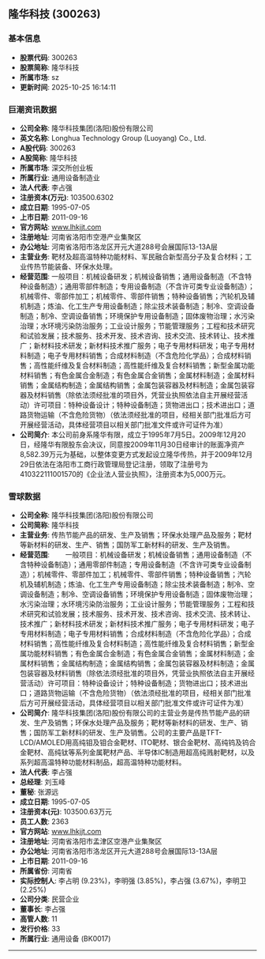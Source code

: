 ## 隆华科技 (300263)

### 基本信息

- **股票代码**: 300263
- **股票简称**: 隆华科技
- **所属市场**: sz
- **更新时间**: 2025-10-25 16:14:11

### 巨潮资讯数据

- **公司全称**: 隆华科技集团(洛阳)股份有限公司
- **英文名称**: Longhua Technology Group (Luoyang) Co., Ltd.
- **A股代码**: 300263
- **A股简称**: 隆华科技
- **所属市场**: 深交所创业板
- **所属行业**: 通用设备制造业
- **法人代表**: 李占强
- **注册资本(万元)**: 103500.6302
- **成立日期**: 1995-07-05
- **上市日期**: 2011-09-16
- **官方网站**: www.lhkjjt.com
- **注册地址**: 河南省洛阳市空港产业集聚区
- **办公地址**: 河南省洛阳市洛龙区开元大道288号会展国际13-13A层
- **主营业务**: 靶材及超高温特种功能材料、军民融合新型高分子及复合材料；工业传热节能装备、环保水处理。
- **经营范围**: 一般项目：机械设备研发；机械设备销售；通用设备制造（不含特种设备制造）；通用零部件制造；专用设备制造（不含许可类专业设备制造）；机械零件、零部件加工；机械零件、零部件销售；特种设备销售；汽轮机及辅机制造；炼油、化工生产专用设备制造；除尘技术装备制造；制冷、空调设备制造；制冷、空调设备销售；环境保护专用设备制造；固体废物治理；水污染治理；水环境污染防治服务；工业设计服务；节能管理服务；工程和技术研究和试验发展；技术服务、技术开发、技术咨询、技术交流、技术转让、技术推广；新材料技术研发；新材料技术推广服务；电子专用材料研发；电子专用材料制造；电子专用材料销售；合成材料制造（不含危险化学品）；合成材料销售；高性能纤维及复合材料制造；高性能纤维及复合材料销售；新型金属功能材料销售；有色金属合金制造；有色金属合金销售；金属材料制造；金属材料销售；金属结构制造；金属结构销售；金属包装容器及材料制造；金属包装容器及材料销售（除依法须经批准的项目外，凭营业执照依法自主开展经营活动）许可项目：特种设备设计；特种设备制造；货物进出口；技术进出口；道路货物运输（不含危险货物）（依法须经批准的项目，经相关部门批准后方可开展经营活动，具体经营项目以相关部门批准文件或许可证件为准）
- **公司简介**: 本公司前身系隆华有限，成立于1995年7月5日。2009年12月20日，经隆华有限股东会决议，同意按2009年11月30日经审计的账面净资产8,582.39万元为基础，以整体变更方式发起设立隆华传热，并于2009年12月29日依法在洛阳市工商行政管理局登记注册，领取了注册号为410322111001570的《企业法人营业执照》，注册资本为5,000万元。

### 雪球数据

- **公司全称**: 隆华科技集团(洛阳)股份有限公司
- **公司简称**: 隆华科技
- **主营业务**: 传热节能产品的研发、生产及销售；环保水处理产品及服务；靶材等新材料的研发、生产、销售；国防军工新材料的研发、生产及销售。
- **经营范围**: 　　一般项目：机械设备研发；机械设备销售；通用设备制造（不含特种设备制造）；通用零部件制造；专用设备制造（不含许可类专业设备制造）；机械零件、零部件加工；机械零件、零部件销售；特种设备销售；汽轮机及辅机制造；炼油、化工生产专用设备制造；除尘技术装备制造；制冷、空调设备制造；制冷、空调设备销售；环境保护专用设备制造；固体废物治理；水污染治理；水环境污染防治服务；工业设计服务；节能管理服务；工程和技术研究和试验发展；技术服务、技术开发、技术咨询、技术交流、技术转让、技术推广；新材料技术研发；新材料技术推广服务；电子专用材料研发；电子专用材料制造；电子专用材料销售；合成材料制造（不含危险化学品）；合成材料销售；高性能纤维及复合材料制造；高性能纤维及复合材料销售；新型金属功能材料销售；有色金属合金制造；有色金属合金销售；金属材料制造；金属材料销售；金属结构制造；金属结构销售；金属包装容器及材料制造；金属包装容器及材料销售（除依法须经批准的项目外，凭营业执照依法自主开展经营活动）许可项目：特种设备设计；特种设备制造；货物进出口；技术进出口；道路货物运输（不含危险货物）（依法须经批准的项目，经相关部门批准后方可开展经营活动，具体经营项目以相关部门批准文件或许可证件为准）
- **公司简介**: 隆华科技集团(洛阳)股份有限公司的主营业务是传热节能产品的研发、生产及销售；环保水处理产品及服务；靶材等新材料的研发、生产、销售；国防军工新材料的研发、生产及销售。公司的主要产品是TFT-LCD/AMOLED用高纯钼及钼合金靶材、ITO靶材、银合金靶材、高纯钨及钨合金靶材、高纯钛等系列金属靶材产品、半导体IC制造用超高纯溅射靶材，以及系列超高温特种功能材料制品，超高温特种功能材料。
- **法人代表**: 李占强
- **总经理**: 刘玉峰
- **董秘**: 张源远
- **成立日期**: 1995-07-05
- **注册资本(元)**: 103500.63万元
- **员工人数**: 2363
- **官方网站**: www.lhkjjt.com
- **注册地址**: 河南省洛阳市孟津区空港产业集聚区
- **办公地址**: 河南省洛阳市洛龙区开元大道288号会展国际13-13A层
- **上市日期**: 2011-09-16
- **所属省份**: 河南省
- **实际控制人**: 李占明 (9.23%)，李明强 (3.85%)，李占强 (3.67%)，李明卫 (2.25%)
- **公司分类**: 民营企业
- **董事长**: 李占强
- **高管人数**: 11
- **发行价格**: 33
- **所属行业**: 通用设备 (BK0017)

---